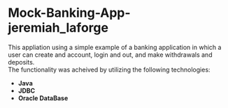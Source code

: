 
<h1> Mock-Banking-App-jeremiah_laforge </h1>
<p>
This appliation using a simple example of a banking application in which a user can create and account, login and out, and make withdrawals and deposits. <br>
The functionality was acheived by utilizing the following technologies:<br>
</p>
<p>
<ul>
<strong>
<li>Java
</li>
<li>
JDBC
</li>
<li>
Oracle DataBase
</li>
</strong>
</ul>
</p>
